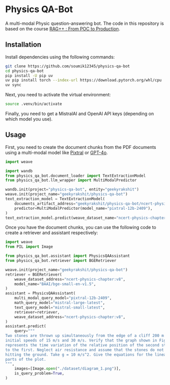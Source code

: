 # Physics QA-Bot

A multi-modal Physic question-answering bot. The code in this repository is based on the course
[RAG++ : From POC to Production](https://www.wandb.courses/courses/rag-in-production).

## Installation

Install dependencies using the following commands:

```bash
git clone https://github.com/soumik12345/physics-qa-bot
cd physics-qa-bot
pip install -U pip uv
uv pip install torch --index-url https://download.pytorch.org/whl/cpu
uv sync
```

Next, you need to activate the virtual environment:

```bash
source .venv/bin/activate
```

Finally, you need to get a MistralAI and OpenAI API keys (depending on which model you use).

## Usage

First, you need to create the document chunks from the PDF documents using a multi-modal model like
[Pixtral](https://docs.mistral.ai/capabilities/vision/) or [GPT-4o](https://platform.openai.com/docs/models/gpt-4o).

```python
import weave

import wandb
from physics_qa_bot.document_loader import TextExtractionModel
from physics_qa_bot.llm_wrapper import MultiModalPredictor

wandb.init(project="physics-qa-bot", entity="geekyrakshit")
weave.init(project_name="geekyrakshit/physics-qa-bot")
text_extraction_model = TextExtractionModel(
    documents_artifact_address="geekyrakshit/physics-qa-bot/ncert-physics-documents:latest",
    predictor=MultiModalPredictor(model_name="pixtral-12b-2409"),
)
text_extraction_model.predict(weave_dataset_name="ncert-physics-chapter")
```

Once you have the document chunks, you can use the following code to create a retriever and assistant respectively:

```python
import weave
from PIL import Image

from physics_qa_bot.assistant import PhysicsQAAssistant
from physics_qa_bot.retriever import BGERetriever

weave.init(project_name="geekyrakshit/physics-qa-bot")
retriever = BGERetriever(
    weave_dataset_address="ncert-physics-chapter:v8",
    model_name="BAAI/bge-small-en-v1.5",
)
assistant = PhysicsQAAssistant(
    multi_modal_query_model="pixtral-12b-2409",
    math_query_model="mistral-large-latest",
    text_query_model="mistral-small-latest",
    retriever=retriever,
    weave_dataset_address="ncert-physics-chapter:v8",
)
assistant.predict(
    query="""
Two stones are thrown up simultaneously from the edge of a cliff 200 m high with
initial speeds of 15 m/s and 30 m/s. Verify that the graph shown in Figure correctly
represents the time variation of the relative position of the second stone with respect
to the first. Neglect air resistance and assume that the stones do not rebound after
hitting the ground. Take g = 10 m/s^2. Give the equations for the linear and curved
parts of the plot.
""",
    images=[Image.open("./dataset/diagram_1.png")],
    is_query_problem=True,
)
```

